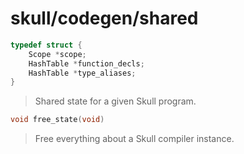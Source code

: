# skull/codegen/shared

```c
typedef struct {
	Scope *scope;
	HashTable *function_decls;
	HashTable *type_aliases;
}
```

> Shared state for a given Skull program.

```c
void free_state(void)
```

> Free everything about a Skull compiler instance.

